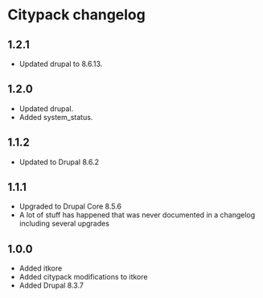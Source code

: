 # Citypack changelog

## 1.2.1

* Updated drupal to 8.6.13.

## 1.2.0

* Updated drupal.
* Added system_status.

## 1.1.2

* Updated to Drupal 8.6.2

## 1.1.1
* Upgraded to Drupal Core 8.5.6
* A lot of stuff has happened that was never documented in a changelog including several upgrades

## 1.0.0
* Added itkore
* Added citypack modifications to itkore
* Added Drupal 8.3.7
